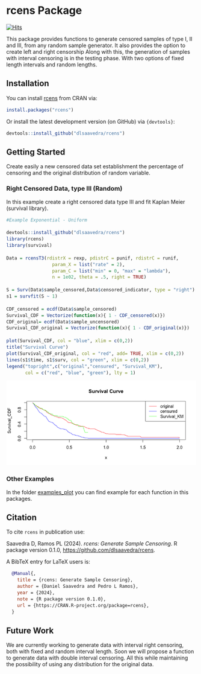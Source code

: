 # rcens Package

[![Hits](https://hits.seeyoufarm.com/api/count/incr/badge.svg?url=https%3A%2F%2Fgithub.com%2Fdlsaavedra%2Frcens&count_bg=%2379C83D&title_bg=%23555555&icon=rstudio.svg&icon_color=%23FFFFFF&title=Views&edge_flat=true)](https://hits.seeyoufarm.com)

This package provides functions to generate censored samples of type I, II and III, from any random sample generator. It also provides the option to create left and right censorship Along with this, the generation of samples with interval censoring is in the testing phase. With two options of fixed length intervals and random lengths.

## Installation

You can install [rcens](https://cran.r-project.org/web/packages/rcens/index.html) from CRAN via:

``` r
install.packages("rcens")
```

Or install the latest development version (on GitHub) via `{devtools}`:

``` r
devtools::install_github("dlsaavedra/rcens")
```

## Getting Started

Create easily a new censored data set establishment the percentage of censoring and the original distribution of random variable.

### Right Censored Data, type III (Random)

In this example create a right censored data type III and fit Kaplan Meier (survival library).

``` r
#Example Exponential - Uniform

devtools::install_github("dlsaavedra/rcens")
library(rcens)
library(survival)

Data = rcensT3(rdistrX = rexp, pdistrC = punif, rdistrC = runif,
                 param_X = list("rate" = 2),
                 param_C = list("min" = 0, "max" = "lambda"),
                 n = 1e02, theta = .5, right = TRUE)

S = Surv(Data$sample_censored,Data$censored_indicator, type = "right")
s1 = survfit(S ~ 1)

CDF_censored = ecdf(Data$sample_censored)
Survival_CDF = Vectorize(function(x){ 1 - CDF_censored(x)})
CDF_original= ecdf(Data$sample_uncensored)
Survival_CDF_original = Vectorize(function(x){ 1 - CDF_original(x)})

plot(Survival_CDF, col = "blue", xlim = c(0,2))
title("Survival Curve")
plot(Survival_CDF_original, col = "red", add= TRUE, xlim = c(0,2))
lines(s1$time, s1$surv, col = "green", xlim = c(0,2))
legend("topright",c("original","censured", "Survival_KM"),
       col = c("red", "blue", "green"), lty = 1)
```

![<https://github.com/dlsaavedra/rcens/blob/main/image/Survival_Curve_Example_rcensT3.png>](https://github.com/dlsaavedra/rcens/blob/main/image/Survival_Curve_Example_rcensT3.png)

### Other Examples

In the folder [examples_plot](https://github.com/dlsaavedra/rcens/tree/main/examples_plot) you can find example for each function in this packages.

## Citation

To cite `rcens` in publication use:

Saavedra D, Ramos PL (2024). *rcens: Generate Sample Censoring*. R package version 0.1.0, <https://github.com/dlsaavedra/rcens>.

A BibTeX entry for LaTeX users is:

``` bibtex
  @Manual{,
    title = {rcens: Generate Sample Censoring},
    author = {Daniel Saavedra and Pedro L Ramos},
    year = {2024},
    note = {R package version 0.1.0},
    url = {https://CRAN.R-project.org/package=rcens},
  }
```

## Future Work

We are currently working to generate data with interval right censoring, both with fixed and random interval length. Soon we will propose a function to generate data with double interval censoring. All this while maintaining the possibility of using any distribution for the original data.
